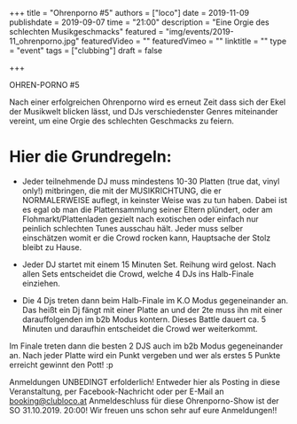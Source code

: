 +++
title = "Ohrenporno #5"
authors = ["loco"]
date = 2019-11-09
publishdate = 2019-09-07
time = "21:00"
description = "Eine Orgie des schlechten Musikgeschmacks"
featured = "img/events/2019-11_ohrenporno.jpg"
featuredVideo = ""
featuredVimeo = ""
linktitle = ""
type = "event"
tags = ["clubbing"]
draft = false

+++


OHREN-PORNO \#5


Nach einer erfolgreichen Ohrenporno wird es erneut Zeit dass sich der Ekel der Musikwelt blicken lässt, und DJs verschiedenster Genres miteinander vereint, um eine Orgie des schlechten Geschmacks zu feiern.



# Hier die Grundregeln:
- Jeder teilnehmende DJ muss mindestens 10-30 Platten (true dat, vinyl only!) mitbringen, die mit der MUSIKRICHTUNG, die er NORMALERWEISE auflegt, in keinster Weise was zu tun haben.
Dabei ist es egal ob man die Plattensammlung seiner Eltern plündert, oder am Flohmarkt/Plattenladen gezielt nach exotischen oder einfach nur peinlich schlechten Tunes ausschau hält. Jeder muss selber einschätzen womit er die Crowd rocken kann, Hauptsache der Stolz bleibt zu Hause.

- Jeder DJ startet mit einem 15 Minuten Set. Reihung wird gelost. Nach allen Sets entscheidet die Crowd, welche 4 DJs ins Halb-Finale einziehen.

- Die 4 Djs treten dann beim Halb-Finale im K.O Modus gegeneinander an. Das heißt ein Dj fängt mit einer Platte an und der 2te muss ihn mit einer darauffolgenden im b2b Modus kontern. Dieses Battle dauert ca. 5 Minuten und daraufhin entscheidet die Crowd wer weiterkommt.

Im Finale treten dann die besten 2 DJS auch im b2b Modus  gegeneinander an. Nach jeder Platte wird ein Punkt vergeben und wer als erstes 5 Punkte erreicht gewinnt den Pott! :p

Anmeldungen UNBEDINGT erfolderlich! Entweder hier als Posting in diese Veranstaltung, per Facebook-Nachricht oder per E-Mail an booking@clubloco.at
Anmeldeschluss für diese Ohrenporno-Show ist der SO 31.10.2019. 20:00!
Wir freuen uns schon sehr auf eure Anmeldungen!!
